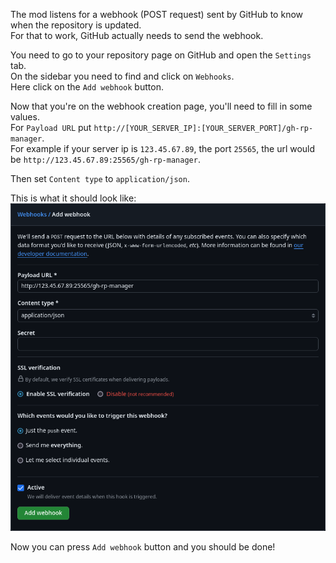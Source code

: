 The mod listens for a webhook (POST request) sent by GitHub to know when the repository is updated.  
For that to work, GitHub actually needs to send the webhook.

You need to go to your repository page on GitHub and open the `Settings` tab.  
On the sidebar you need to find and click on `Webhooks`.  
Here click on the `Add webhook` button.

Now that you're on the webhook creation page, you'll need to fill in some values.  
For `Payload URL` put `http://[YOUR_SERVER_IP]:[YOUR_SERVER_PORT]/gh-rp-manager`.  
For example if your server ip is `123.45.67.89`, the port `25565`, the url would be `http://123.45.67.89:25565/gh-rp-manager`.

Then set `Content type` to `application/json`.

This is what it should look like:
![Image showing webhook creation page filled in](../../images/repository-webhook-creation.png)

Now you can press `Add webhook` button and you should be done!
